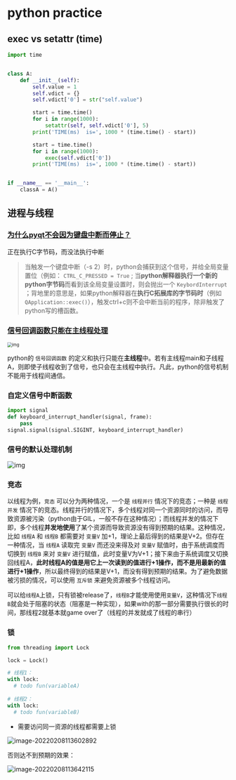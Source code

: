 # python practice

## exec vs setattr (time)

```python
import time


class A:
    def __init__(self):
        self.value = 1
        self.vdict = {}
        self.vdict['0'] = str("self.value")

        start = time.time()
        for i in range(1000):
            setattr(self, self.vdict['0'], 5)
        print('TIME(ms)  is=', 1000 * (time.time() - start))

        start = time.time()
        for i in range(1000):
            exec(self.vdict['0'])
        print('TIME(ms)  is=', 1000 * (time.time() - start))


if __name__ == '__main__':
    classA = A()
```

## 进程与线程

### [为什么pyqt不会因为键盘中断而停止？](https://stackoverflow.com/questions/5160577/ctrl-c-doesnt-work-with-pyqt)

正在执行C字节码，而没法执行中断

> 当触发一个键盘中断（-s 2）时，python会捕获到这个信号，并给全局变量置位（例如： `CTRL_C_PRESSED = True` ; 当**python解释器执行一个新的python字节码**而看到该全局变量设置时，则会抛出一个 `KeybordInterrupt` ；背地里的意思是，如果python解释器在**执行C拓展库的字节码时**（例如 `QApplication::exec()`），触发ctrl+c则不会中断当前的程序，除非触发了python写的槽函数。

### [信号回调函数只能在主线程处理](https://docs.python.org/3/library/signal.html)

<img src="https://natsu-akatsuki.oss-cn-guangzhou.aliyuncs.com/img/PS4duaNBguagdD1n.png!thumbnail" alt="img" style="zoom:67%;" />

python的 `信号回调函数` 的定义和执行只能在**主线程**中。若有主线程main和子线程A，则即使子线程收到了信号，也只会在主线程中执行。凡此，python的信号机制不能用于线程间通信。

### 自定义信号中断函数

```python
import signal
def keyboard_interrupt_handler(signal, frame):
	pass
signal.signal(signal.SIGINT, keyboard_interrupt_handler)
```

### 信号的默认处理机制

![img](https://natsu-akatsuki.oss-cn-guangzhou.aliyuncs.com/img/tr1TLTYpSr3baYeB.png!thumbnail)

### 竞态

以线程为例，`竞态` 可以分为两种情况，一个是 `线程并行` 情况下的竞态；一种是 `线程并发` 情况下的竞态。线程并行的情况下，多个线程对同一个资源同时的访问，而导致资源被污染（python由于GIL，一般不存在这种情况）；而线程并发的情况下即，多个线程**并发地使用**了某个资源而导致资源没有得到预期的结果。这种情况，比如 `线程A` 和 `线程B` 都需要对 `变量V` 加+1，理论上最后得到的结果是V+2。但存在一种情况，当 `线程A` 读取完 `变量V` 而还没来得及对 `变量V` 赋值时，由于系统调度而切换到 `线程B` 来对 `变量V` 进行赋值，此时变量V为V+1；接下来由于系统调度又切换回线程A，**此时线程A的值是用它上一次读到的值进行+1操作，而不是用最新的值进行+1操作**，所以最终得到的结果是V+1，而没有得到预期的结果。为了避免数据被污损的情况，可以使用 `互斥锁` 来避免资源被多个线程访问。

可以给`线程A`上锁，只有锁被release了，`线程B`才能使用使用`变量V`，这种情况下`线程B`就会处于阻塞的状态（阻塞是一种实现），如果with的那一部分需要执行很长的时间，那线程2就基本就game over了（线程的并发就成了线程的串行）

### 锁

```python
from threading import Lock

lock = Lock()

# 线程1：
with lock:    
  # todo fun(variableA)
 
# 线程2：
with lock:
  # todo fun(variableB)
```

- 需要访问同一资源的线程都需要上锁

![image-20220208113602892](https://natsu-akatsuki.oss-cn-guangzhou.aliyuncs.com/img/image-20220208113602892.png)

否则达不到预期的效果：

![image-20220208113642115](https://natsu-akatsuki.oss-cn-guangzhou.aliyuncs.com/img/image-20220208113642115.png)
